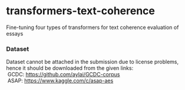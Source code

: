 # transformers-text-coherence
Fine-tuning four types of transformers for text coherence evaluation of essays


### Dataset 
Dataset cannot be attached in the submission due to license problems, hence it should be downloaded from the given links:<br />
&nbsp;GCDC: https://github.com/aylai/GCDC-corpus<br />
&nbsp;ASAP: https://www.kaggle.com/c/asap-aes
